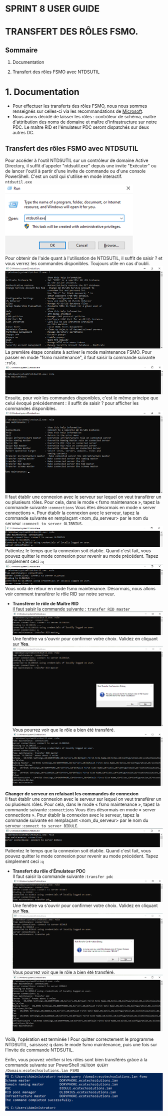 # SPRINT 8 USER GUIDE

# TRANSFERT DES RÔLES FSMO.

## Sommaire

1) Documentation

2) Transfert des rôles FSMO avec NTDSUTIL


# 1. Documentation

- Pour effectuer les transferts des rôles FSMO, nous nous sommes renseignés sur celles-ci via les recommandations de 
[Microsoft](https://learn.microsoft.com/fr-fr/troubleshoot/windows-server/active-directory/fsmo-placement-and-optimization-on-ad-dcs).
- Nous avons décidé de laisser les rôles : contrôleur de schéma, maître d'attribution des noms de domaine et maître d'infrastructure sur notre PDC. Le maître RID et l'émulateur PDC seront dispatchés sur deux autres DC.

## Transfert des rôles FSMO avec NTDSUTIL

Pour accéder à l'outil NTDSUTIL sur un contrôleur de domaine Active Directory, il suffit d'appeler "ntdsutil.exe" depuis une invite "Exécuter" ou de lancer l'outil à partir d'une invite de commande ou d'une console PowerShell. C'est un outil qui s'utilise en mode interactif.\
`ntdsutil.exe`\
 ![Image](../Ressources/Images/FSMO/FSMO_1.png)\
Pour obtenir de l'aide quant à l'utilisation de NTDSUTIL, il suffit de saisir ? et vous verrez les commandes disponibles. Toujours utile en cas d'oubli.\
 ![Image](../Ressources/Images/FSMO/FSMO_2.png)\
La première étape consiste à activer le mode maintenance FSMO. Pour passer en mode "fsmo maintenance", il faut saisir la commande suivante :`role`.\
 ![Image](../Ressources/Images/FSMO/FSMO_3.png)\
Ensuite, pour voir les commandes disponibles, c'est le même principe que celui évoqué précédemment : il suffit de saisir ? pour afficher les commandes disponibles.\
 ![Image](../Ressources/Images/FSMO/FSMO_4.png)\
Il faut établir une connexion avec le serveur sur lequel on veut transférer un ou plusieurs rôles. Pour cela, dans le mode « fsmo maintenance », tapez la commande suivante :`connections`
Vous êtes désormais en mode « server connections ». Pour établir la connexion avec le serveur, tapez la commande suivante en remplaçant <nom_du_serveur> par le nom du serveur :`connect to server OLIBRIUS`.\
 ![Image](../Ressources/Images/FSMO/FSMO_5.png)\
Patientez le temps que la connexion soit établie. Quand c'est fait, vous pouvez quitter le mode connexion pour revenir au mode précédent. Tapez simplement ceci :`q`\
 ![Image](../Ressources/Images/FSMO/FSMO_6.png)\
Vous voilà de retour en mode fsmo maintenance. Désormais, nous allons voir comment transférer le rôle RID sur notre serveur.

- **Transférer le rôle de Maître RID**\
il faut saisir la commande suivante : `transfer RID master`\
 ![Image](../Ressources/Images/FSMO/FSMO_7.png)\
Une fenêtre va s'ouvrir pour confirmer votre choix. Validez en cliquant sur **Yes**.
 ![Image](../Ressources/Images/FSMO/FSMO_8.png)\
Vous pourrez voir que le rôle a bien été transféré.\
 ![Image](../Ressources/Images/FSMO/FSMO_9.png)

**Changer de serveur en refaisant les commandes de connexion**\
Il faut établir une connexion avec le serveur sur lequel on veut transférer un ou plusieurs rôles. Pour cela, dans le mode « fsmo maintenance », tapez la commande suivante :`connections`
Vous êtes désormais en mode « server connections ». Pour établir la connexion avec le serveur, tapez la commande suivante en remplaçant <nom_du_serveur> par le nom du serveur :`connect to server BIDULE`.
 ![Image](../Ressources/Images/FSMO/FSMO_10.png)\
Patientez le temps que la connexion soit établie. Quand c'est fait, vous pouvez quitter le mode connexion pour revenir au mode précédent. Tapez simplement ceci :`q`

- **Transfert du rôle d’Émulateur PDC**\
Il faut saisir la commande suivante :`transfer pdc`\
 ![Image](../Ressources/Images/FSMO/FSMO_11.png)\
Une fenêtre va s'ouvrir pour confirmer votre choix. Validez en cliquant sur **Yes**.
 ![Image](../Ressources/Images/FSMO/FSMO_12.png)\
Vous pourrez voir que le rôle a bien été transféré.\
 ![Image](../Ressources/Images/FSMO/FSMO_13.png)


Voilà, l'opération est terminée ! Pour quitter correctement le programme NTDSUTIL, saisissez q dans le mode fsmo maintenance, puis une fois sur l'invite de commande NTDSUTIL.

Enfin, vous pouvez vérifier si les rôles sont bien transférés grâce à la commande suivante sur PowerShell :`NETDOM QUERY /Domain:ecotechsolutions.lan FSMO`\
 ![Image](../Ressources/Images/FSMO/FSMO_14.png)
